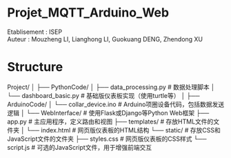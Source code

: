 # Projet_MQTT_Arduino_Web

Etablisement : ISEP  
Auteur : Mouzheng LI, Lianghong LI, Guokuang DENG, Zhendong XU  

# Structure

Project/
│
├── PythonCode/
│   ├── data_processing.py  # 数据处理脚本
│   └── dashboard_basic.py  # 基础版仪表板实现（使用turtle等）
│
├── ArduinoCode/
│   └── collar_device.ino   # Arduino项圈设备代码，包括数据发送逻辑
│
└── WebInterface/  # 使用Flask或Django等Python Web框架
    ├── app.py             # 主应用程序，定义路由和视图
    ├── templates/         # 存放HTML文件的文件夹
    │   └── index.html     # 网页版仪表板的HTML结构
    └── static/            # 存放CSS和JavaScript文件的文件夹
        ├── styles.css     # 网页版仪表板的CSS样式
        └── script.js      # 可选的JavaScript文件，用于增强前端交互
